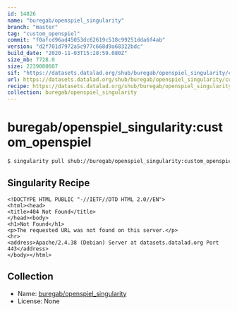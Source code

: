 ```yaml
---
id: 14826
name: "buregab/openspiel_singularity"
branch: "master"
tag: "custom_openspiel"
commit: "f0afcd96ad45053dc62619c518c99251dda6f4ab"
version: "d2f701d7972a5c977c668d9a68322bdc"
build_date: "2020-11-03T15:28:59.080Z"
size_mb: 7728.0
size: 2239000607
sif: "https://datasets.datalad.org/shub/buregab/openspiel_singularity/custom_openspiel/2020-11-03-f0afcd96-d2f701d7/d2f701d7972a5c977c668d9a68322bdc.sif"
url: https://datasets.datalad.org/shub/buregab/openspiel_singularity/custom_openspiel/2020-11-03-f0afcd96-d2f701d7/
recipe: https://datasets.datalad.org/shub/buregab/openspiel_singularity/custom_openspiel/2020-11-03-f0afcd96-d2f701d7/Singularity
collection: buregab/openspiel_singularity
---
```


# buregab/openspiel_singularity:custom_openspiel

```bash
$ singularity pull shub://buregab/openspiel_singularity:custom_openspiel
```

## Singularity Recipe

```singularity
<!DOCTYPE HTML PUBLIC "-//IETF//DTD HTML 2.0//EN">
<html><head>
<title>404 Not Found</title>
</head><body>
<h1>Not Found</h1>
<p>The requested URL was not found on this server.</p>
<hr>
<address>Apache/2.4.38 (Debian) Server at datasets.datalad.org Port 443</address>
</body></html>
```

## Collection

 - Name: [buregab/openspiel_singularity](https://github.com/buregab/openspiel_singularity)
 - License: None

